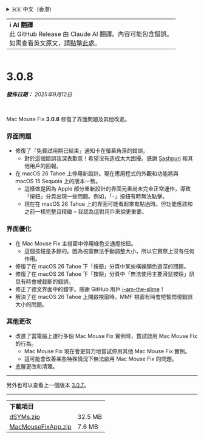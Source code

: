 <details>
<summary>🇭🇰 中文（香港)</summary>

[🇬🇧 English (GitHub Release)](https://github.com/noah-nuebling/mac-mouse-fix/releases/tag/3.0.8)\
[🇩🇪 Deutsch](https://redirect.macmousefix.com/?target=mmf-release&tag=3.0.8&locale=de)\
[🇻🇳 Tiếng Việt](https://redirect.macmousefix.com/?target=mmf-release&tag=3.0.8&locale=vi)\
[🇨🇳 中文 (简体)](https://redirect.macmousefix.com/?target=mmf-release&tag=3.0.8&locale=zh-Hans)\
[🇨🇳 中文 (繁體)](https://redirect.macmousefix.com/?target=mmf-release&tag=3.0.8&locale=zh-Hant)\
**🇭🇰 中文（香港)**\
[🇰🇷 한국어](https://redirect.macmousefix.com/?target=mmf-release&tag=3.0.8&locale=ko)\
[Help translate Mac Mouse Fix to different languages!](https://github.com/noah-nuebling/mac-mouse-fix/discussions/731)
</details>
<table align=><td>
<b>ℹ️ AI 翻譯</b><br>
此 GitHub Release 由 Claude AI 翻譯。內容可能包含錯誤。<br>
如需查看英文原文，請<a href="https://github.com/noah-nuebling/mac-mouse-fix/releases/tag/3.0.8">點擊此處</a>。
</td></table>

<table></table>

# 3.0.8
***發佈日期：** 2025年9月12日*

<br>

Mac Mouse Fix **3.0.8** 修復了界面問題及其他改進。

### **界面問題**

- 修復了「免費試用期已結束」通知卡在螢幕角落的錯誤。
    - 對於這個錯誤我深表歉意！希望沒有造成太大困擾。感謝 [Sashpuri](https://github.com/Sashpuri) 和其他用戶的回報。
- 在 macOS 26 Tahoe 上停用新設計。現在應用程式的外觀和功能將與 macOS 15 Sequoia 上的版本一致。
    - 這樣做是因為 Apple 部分重新設計的界面元素尚未完全正常運作，導致「按鈕」分頁出現一些問題。例如，「-」按鈕有時無法點擊。
    - 現在在 macOS 26 Tahoe 上的界面可能看起來有點過時。但功能應該和之前一樣完整且精緻 – 我認為這對用戶來說更重要。

### **界面優化**

- 在 Mac Mouse Fix 主視窗中停用綠色交通燈按鈕。
    - 這個按鈕是多餘的。因為視窗無法手動調整大小，所以它實際上沒有任何作用。
- 修復了在 macOS 26 Tahoe 下「按鈕」分頁中某些橫線顏色過深的問題。
- 修復了在 macOS 26 Tahoe 下「按鈕」分頁中「無法使用主要滑鼠按鈕」訊息有時會被截斷的錯誤。
- 修正了德文界面中的錯字。感謝 GitHub 用戶 [i-am-the-slime](https://github.com/i-am-the-slime)！
- 解決了在 macOS 26 Tahoe 上開啟視窗時，MMF 視窗有時會短暫閃現錯誤大小的問題。

### **其他更改**

- 改進了當電腦上運行多個 Mac Mouse Fix 實例時，嘗試啟用 Mac Mouse Fix 的行為。
    - Mac Mouse Fix 現在會更努力地嘗試停用其他 Mac Mouse Fix 實例。
    - 這可能會改善某些特殊情況下無法啟用 Mac Mouse Fix 的問題。
- 底層更改和清理。

---

另外也可以查看上一個版本 [3.0.7](https://redirect.macmousefix.com/?target=mmf-release&tag=3.0.7&locale=zh-HK)。

---

<table align="start">
<tr>
    <td colspan=2>
        <b>下載項目</b>
    </td>
</tr>
<tr>
    <td><a href="https://github.com/noah-nuebling/mac-mouse-fix/releases/download/3.0.8/dSYMs.zip">dSYMs.zip</a></td>
    <td>32.5 MB</td>
</tr>
<tr>
    <td><a href="https://github.com/noah-nuebling/mac-mouse-fix/releases/download/3.0.8/MacMouseFixApp.zip">MacMouseFixApp.zip</a></td>
    <td>7.6 MB</td>
</tr>
</table>